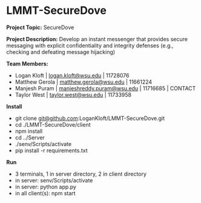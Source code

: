 # LMMT-SecureDove
**Project Topic:** SecureDove

**Project Description:** Develop an instant messenger that provides secure messaging with explicit confidentiality and integrity defenses (e.g., checking and defeating message hijacking)

**Team Members:**
- Logan Kloft | logan.kloft@wsu.edu | 11728076
- Matthew Gerola | matthew.gerola@wsu.edu | 11661224
- Manjesh Puram | manjeshreddy.puram@wsu.edu | 11716685 | CONTACT
- Taylor West | taylor.west@wsu.edu | 11733958

**Install**
- git clone git@github.com:LoganKloft/LMMT-SecureDove.git
- cd ./LMMT-SecureDove/client
- npm install
- cd ../Server
- ./senv/Scripts/activate
- pip install -r requirements.txt

**Run**
- 3 terminals, 1 in server directory, 2 in client directory
- in server: senv/Scripts/activate
- in server: python app.py
- in all client(s): npm start